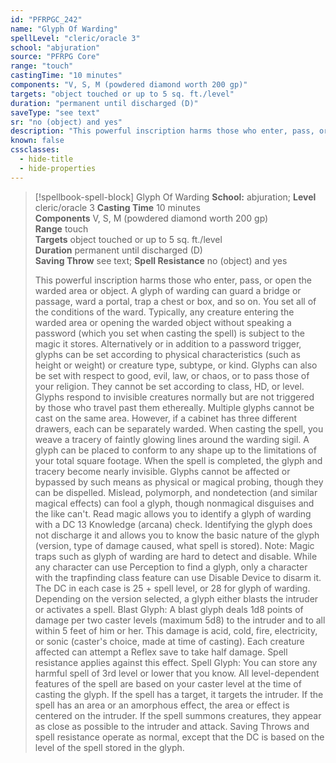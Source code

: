 ```yaml
---
id: "PFRPGC_242"
name: "Glyph Of Warding"
spellLevel: "cleric/oracle 3"
school: "abjuration"
source: "PFRPG Core"
range: "touch"
castingTime: "10 minutes"
components: "V, S, M (powdered diamond worth 200 gp)"
targets: "object touched or up to 5 sq. ft./level"
duration: "permanent until discharged (D)"
saveType: "see text"
sr: "no (object) and yes"
description: "This powerful inscription harms those who enter, pass, or open the warded area or object. A glyph of warding can guard a bridge or passage, ward a portal, trap a chest or box, and so on. You set all of the conditions of the ward. Typically, any creature entering the warded area or opening the warded object without speaking a password (which you set when casting the spell) is subject to the magic it stores. Alternatively or in addition to a password trigger, glyphs can be set according to physical characteristics (such as height or weight) or creature type, subtype, or kind. Glyphs can also be set with respect to good, evil, law, or chaos, or to pass those of your religion. They cannot be set according to class, HD, or level. Glyphs respond to invisible creatures normally but are not triggered by those who travel past them ethereally. Multiple glyphs cannot be cast on the same area. However, if a cabinet has three different drawers, each can be separately warded. When casting the spell, you weave a tracery of faintly glowing lines around the warding sigil. A glyph can be placed to conform to any shape up to the limitations of your total square footage. When the spell is completed, the glyph and tracery become nearly invisible. Glyphs cannot be affected or bypassed by such means as physical or magical probing, though they can be dispelled. Mislead, polymorph, and nondetection (and similar magical effects) can fool a glyph, though nonmagical disguises and the like can't. Read magic allows you to identify a glyph of warding with a DC 13 Knowledge (arcana) check. Identifying the glyph does not discharge it and allows you to know the basic nature of the glyph (version, type of damage caused, what spell is stored). Note: Magic traps such as glyph of warding are hard to detect and disable. While any character can use Perception to find a glyph, only a character with the trapfinding class feature can use Disable Device to disarm it. The DC in each case is 25 + spell level, or 28 for glyph of warding. Depending on the version selected, a glyph either blasts the intruder or activates a spell. Blast Glyph: A blast glyph deals 1d8 points of damage per two caster levels (maximum 5d8) to the intruder and to all within 5 feet of him or her. This damage is acid, cold, fire, electricity, or sonic (caster's choice, made at time of casting). Each creature affected can attempt a Reflex save to take half damage. Spell resistance applies against this effect. Spell Glyph: You can store any harmful spell of 3rd level or lower that you know. All level-dependent features of the spell are based on your caster level at the time of casting the glyph. If the spell has a target, it targets the intruder. If the spell has an area or an amorphous effect, the area or effect is centered on the intruder. If the spell summons creatures, they appear as close as possible to the intruder and attack. Saving Throws and spell resistance operate as normal, except that the DC is based on the level of the spell stored in the glyph."
known: false
cssclasses:
  - hide-title
  - hide-properties
---
```


> [!spellbook-spell-block] Glyph Of Warding
> **School:** abjuration; **Level** cleric/oracle 3
> **Casting Time** 10 minutes  
> **Components** V, S, M (powdered diamond worth 200 gp)  
> **Range** touch  
> **Targets** object touched or up to 5 sq. ft./level  
> **Duration** permanent until discharged (D)  
> **Saving Throw** see text; **Spell Resistance** no (object) and yes
> 
> This powerful inscription harms those who enter, pass, or open the warded area or object. A glyph of warding can guard a bridge or passage, ward a portal, trap a chest or box, and so on. You set all of the conditions of the ward. Typically, any creature entering the warded area or opening the warded object without speaking a password (which you set when casting the spell) is subject to the magic it stores. Alternatively or in addition to a password trigger, glyphs can be set according to physical characteristics (such as height or weight) or creature type, subtype, or kind. Glyphs can also be set with respect to good, evil, law, or chaos, or to pass those of your religion. They cannot be set according to class, HD, or level. Glyphs respond to invisible creatures normally but are not triggered by those who travel past them ethereally. Multiple glyphs cannot be cast on the same area. However, if a cabinet has three different drawers, each can be separately warded. When casting the spell, you weave a tracery of faintly glowing lines around the warding sigil. A glyph can be placed to conform to any shape up to the limitations of your total square footage. When the spell is completed, the glyph and tracery become nearly invisible. Glyphs cannot be affected or bypassed by such means as physical or magical probing, though they can be dispelled. Mislead, polymorph, and nondetection (and similar magical effects) can fool a glyph, though nonmagical disguises and the like can't. Read magic allows you to identify a glyph of warding with a DC 13 Knowledge (arcana) check. Identifying the glyph does not discharge it and allows you to know the basic nature of the glyph (version, type of damage caused, what spell is stored). Note: Magic traps such as glyph of warding are hard to detect and disable. While any character can use Perception to find a glyph, only a character with the trapfinding class feature can use Disable Device to disarm it. The DC in each case is 25 + spell level, or 28 for glyph of warding. Depending on the version selected, a glyph either blasts the intruder or activates a spell. Blast Glyph: A blast glyph deals 1d8 points of damage per two caster levels (maximum 5d8) to the intruder and to all within 5 feet of him or her. This damage is acid, cold, fire, electricity, or sonic (caster's choice, made at time of casting). Each creature affected can attempt a Reflex save to take half damage. Spell resistance applies against this effect. Spell Glyph: You can store any harmful spell of 3rd level or lower that you know. All level-dependent features of the spell are based on your caster level at the time of casting the glyph. If the spell has a target, it targets the intruder. If the spell has an area or an amorphous effect, the area or effect is centered on the intruder. If the spell summons creatures, they appear as close as possible to the intruder and attack. Saving Throws and spell resistance operate as normal, except that the DC is based on the level of the spell stored in the glyph.